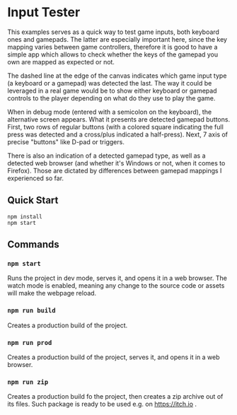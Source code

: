 # Input Tester

This examples serves as a quick way to test game inputs,
both keyboard ones and gamepads. The latter are especially important
here, since the key mapping varies between game controllers,
therefore it is good to have a simple app which allows to check
whether the keys of the gamepad you own are mapped as expected or not.

The dashed line at the edge of the canvas indicates which game input type
(a keyboard or a gamepad) was detected the last. The way it could be 
leveraged in a real game would be to show either keyboard or gamepad
controls to the player depending on what do they use to play the game.

When in debug mode (entered with a semicolon on the keyboard),
the alternative screen appears. What it presents are detected gamepad
buttons. First, two rows of regular buttons (with a colored square
indicating the full press was detected and a cross/plus indicated 
a half-press). Next, 7 axis of precise "buttons" like D-pad or 
triggers.

There is also an indication of a detected gamepad type,
as well as a detected web browser (and whether it's Windows or not,
when it comes to Firefox). Those are dictated by differences between
gamepad mappings I experienced so far.

## Quick Start

```
npm install
npm start
```

## Commands

### `npm start`

Runs the project in dev mode, serves it, and opens it in a web browser.
The watch mode is enabled, meaning any change to the source code or assets
will make the webpage reload.

### `npm run build`

Creates a production build of the project.

### `npm run prod`

Creates a production build of the project, serves it, and opens
it in a web browser.

### `npm run zip`

Creates a production build fo the project, then creates a zip
archive out of its files. Such package is ready to be used e.g. on https://itch.io .


